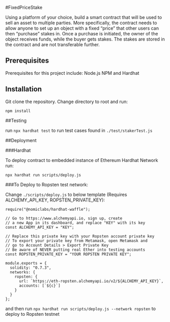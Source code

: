 #FixedPriceStake

Using a platform of your choice, build a smart contract that will be used to sell an asset to multiple parties. More specifically, the contract needs to allow anyone to set up an object with a fixed “price” that other users can then “purchase” stakes in. Once a purchase is initiated, the owner of the object receives funds, while the buyer gets stakes. The stakes are stored in the contract and are not transferable further.

## Prerequisites

Prerequisites for this project include: Node.js NPM and Hardhat

## Installation

Git clone the repository. Change directory to root and run:

```
npm install
```

##Testing

run ```npx hardhat test``` to run test cases found in `./test/stakerTest.js`

##Deployment

###Hardhat

To deploy contract to embedded instance of Ethereum Hardhat Network run:

```
npx hardhat run scripts/deploy.js
```

###To Deploy to Ropsten test network:

Change `./scripts/deploy.js` to below template (Requires ALCHEMY_API_KEY, ROPSTEN_PRIVATE_KEY):

```
require("@nomiclabs/hardhat-waffle");

// Go to https://www.alchemyapi.io, sign up, create
// a new App in its dashboard, and replace "KEY" with its key
const ALCHEMY_API_KEY = "KEY";

// Replace this private key with your Ropsten account private key
// To export your private key from Metamask, open Metamask and
// go to Account Details > Export Private Key
// Be aware of NEVER putting real Ether into testing accounts
const ROPSTEN_PRIVATE_KEY = "YOUR ROPSTEN PRIVATE KEY";

module.exports = {
  solidity: "0.7.3",
  networks: {
    ropsten: {
      url: `https://eth-ropsten.alchemyapi.io/v2/${ALCHEMY_API_KEY}`,
      accounts: [`${c}`]
    }
  }
};

```

and then run `npx hardhat run scripts/deploy.js --network ropsten` to deploy to Ropsten testnet

